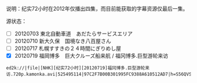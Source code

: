 说明：纪实72小时在2012年仅播出四集，而目前能获取的字幕资源仅最后一集。

源状态：
- [ ] 20120703 東北自動車道　あだたらサービスエリア
- [ ] 20120710 新大久保　国境なき八百屋さん
- [ ] 20120717 札幌すすきの２４時間にぎりめし屋
- [x] 20120719 福岡博多　巨大クルーズ船来航 / 福冈博多.巨型游轮来访
```
ed2k://|file|[NHK][纪实72小时][20120719]福冈博多.巨型游轮来访.720p.kamonka.avi|525495114|97C2F7B00B301995FC9388A610512AD7|h=S56QVSN7OQTD7U5N7XJ3UK2X63RCE6G3|/
```
